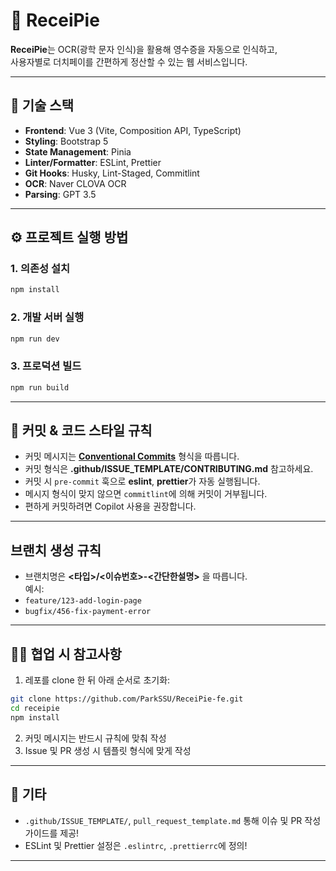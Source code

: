 # 📸 ReceiPie

**ReceiPie**는 OCR(광학 문자 인식)을 활용해 영수증을 자동으로 인식하고,  
사용자별로 더치페이를 간편하게 정산할 수 있는 웹 서비스입니다.

---

## 🚀 기술 스택

- **Frontend**: Vue 3 (Vite, Composition API, TypeScript)
- **Styling**: Bootstrap 5
- **State Management**: Pinia
- **Linter/Formatter**: ESLint, Prettier
- **Git Hooks**: Husky, Lint-Staged, Commitlint
- **OCR**: Naver CLOVA OCR
- **Parsing**: GPT 3.5

---

## ⚙️ 프로젝트 실행 방법

### 1. 의존성 설치

```bash
npm install
```

### 2. 개발 서버 실행

```bash
npm run dev
```

### 3. 프로덕션 빌드

```bash
npm run build
```

---

## 🧹 커밋 & 코드 스타일 규칙

- 커밋 메시지는 **[Conventional Commits](https://www.conventionalcommits.org/)** 형식을 따릅니다.
- 커밋 형식은 **.github/ISSUE_TEMPLATE/CONTRIBUTING.md** 참고하세요.
- 커밋 시 `pre-commit` 훅으로 **eslint**, **prettier**가 자동 실행됩니다.
- 메시지 형식이 맞지 않으면 `commitlint`에 의해 커밋이 거부됩니다.
- 편하게 커밋하려면 Copilot 사용을 권장합니다.

---

## 브랜치 생성 규칙

- 브랜치명은 **<타입>/<이슈번호>-<간단한설명>** 을 따릅니다.  
  예시:
- `feature/123-add-login-page`
- `bugfix/456-fix-payment-error`

---

## 🧑‍💻 협업 시 참고사항

1. 레포를 clone 한 뒤 아래 순서로 초기화:

```bash
git clone https://github.com/ParkSSU/ReceiPie-fe.git
cd receipie
npm install
```

2. 커밋 메시지는 반드시 규칙에 맞춰 작성
3. Issue 및 PR 생성 시 템플릿 형식에 맞게 작성

---

## 📁 기타

- `.github/ISSUE_TEMPLATE/`, `pull_request_template.md` 통해 이슈 및 PR 작성 가이드를 제공!
- ESLint 및 Prettier 설정은 `.eslintrc`, `.prettierrc`에 정의!

---
